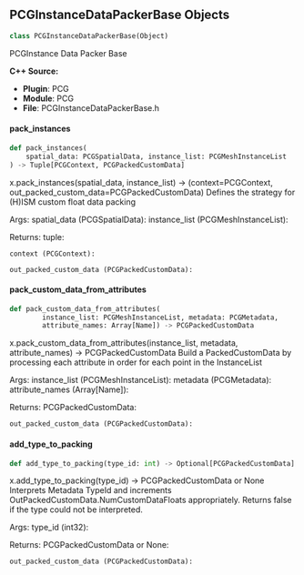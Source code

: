 ## PCGInstanceDataPackerBase Objects

```python
class PCGInstanceDataPackerBase(Object)
```

PCGInstance Data Packer Base

**C++ Source:**

- **Plugin**: PCG
- **Module**: PCG
- **File**: PCGInstanceDataPackerBase.h

<a id="unreal.PCGInstanceDataPackerBase.pack_instances"></a>

#### pack_instances

```python
def pack_instances(
    spatial_data: PCGSpatialData, instance_list: PCGMeshInstanceList
) -> Tuple[PCGContext, PCGPackedCustomData]
```

x.pack_instances(spatial_data, instance_list) -> (context=PCGContext, out_packed_custom_data=PCGPackedCustomData)
Defines the strategy for (H)ISM custom float data packing

Args:
    spatial_data (PCGSpatialData): 
    instance_list (PCGMeshInstanceList): 

Returns:
    tuple: 

    context (PCGContext): 

    out_packed_custom_data (PCGPackedCustomData):

<a id="unreal.PCGInstanceDataPackerBase.pack_custom_data_from_attributes"></a>

#### pack_custom_data_from_attributes

```python
def pack_custom_data_from_attributes(
        instance_list: PCGMeshInstanceList, metadata: PCGMetadata,
        attribute_names: Array[Name]) -> PCGPackedCustomData
```

x.pack_custom_data_from_attributes(instance_list, metadata, attribute_names) -> PCGPackedCustomData
Build a PackedCustomData by processing each attribute in order for each point in the InstanceList

Args:
    instance_list (PCGMeshInstanceList): 
    metadata (PCGMetadata): 
    attribute_names (Array[Name]): 

Returns:
    PCGPackedCustomData: 

    out_packed_custom_data (PCGPackedCustomData):

<a id="unreal.PCGInstanceDataPackerBase.add_type_to_packing"></a>

#### add_type_to_packing

```python
def add_type_to_packing(type_id: int) -> Optional[PCGPackedCustomData]
```

x.add_type_to_packing(type_id) -> PCGPackedCustomData or None
Interprets Metadata TypeId and increments OutPackedCustomData.NumCustomDataFloats appropriately. Returns false if the type could not be interpreted.

Args:
    type_id (int32): 

Returns:
    PCGPackedCustomData or None: 

    out_packed_custom_data (PCGPackedCustomData):

<a id="unreal.PCGInstancePackerBase"></a>